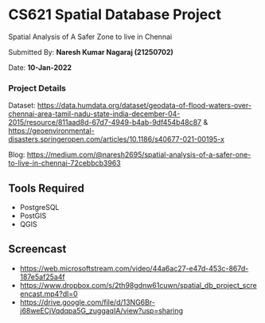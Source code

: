 # CS621 Spatial Database Project
Spatial Analysis of A Safer Zone to live in Chennai

Submitted By: **Naresh Kumar Nagaraj (21250702)**

Date: **10-Jan-2022**

### Project Details
Dataset: https://data.humdata.org/dataset/geodata-of-flood-waters-over-chennai-area-tamil-nadu-state-india-december-04-2015/resource/811aad8d-67d7-4949-b4ab-9df454b48c87
&
https://geoenvironmental-disasters.springeropen.com/articles/10.1186/s40677-021-00195-x

Blog: https://medium.com/@naresh2695/spatial-analysis-of-a-safer-one-to-live-in-chennai-72cebbcb3963

## Tools Required
* PostgreSQL
* PostGIS
* QGIS

## Screencast
* https://web.microsoftstream.com/video/44a6ac27-e47d-453c-867d-187e5af25a4f
* https://www.dropbox.com/s/2th98gdnw61cuwn/spatial_db_project_screencast.mp4?dl=0
* https://drive.google.com/file/d/13NG6Br-j68weECjVqdqpa5G_zuggaqIA/view?usp=sharing
